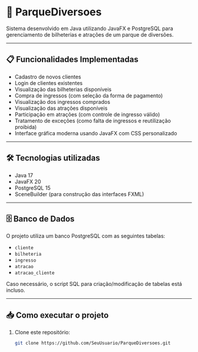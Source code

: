 # 🎢 ParqueDiversoes

Sistema desenvolvido em Java utilizando JavaFX e PostgreSQL para gerenciamento de bilheterias e atrações de um parque de diversões.

---

## 📋 Funcionalidades Implementadas

- Cadastro de novos clientes
- Login de clientes existentes
- Visualização das bilheterias disponíveis
- Compra de ingressos (com seleção da forma de pagamento)
- Visualização dos ingressos comprados
- Visualização das atrações disponíveis
- Participação em atrações (com controle de ingresso válido)
- Tratamento de exceções (como falta de ingressos e reutilização proibida)
- Interface gráfica moderna usando JavaFX com CSS personalizado

---

## 🛠️ Tecnologias utilizadas

- Java 17
- JavaFX 20
- PostgreSQL 15
- SceneBuilder (para construção das interfaces FXML)

---

## 🗄️ Banco de Dados

O projeto utiliza um banco PostgreSQL com as seguintes tabelas:

- `cliente`
- `bilheteria`
- `ingresso`
- `atracao`
- `atracao_cliente`

Caso necessário, o script SQL para criação/modificação de tabelas está incluso.

---

## 📥 Como executar o projeto

1. Clone este repositório:
   ```bash
   git clone https://github.com/SeuUsuario/ParqueDiversoes.git
